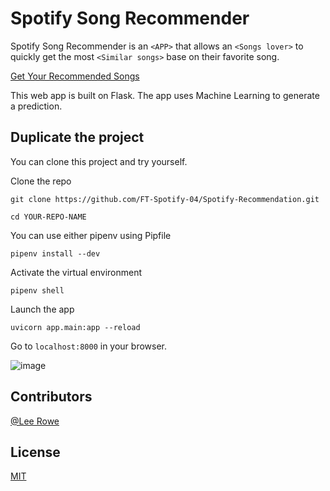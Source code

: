 
# Spotify Song Recommender


Spotify Song Recommender is an `<APP>` that allows an `<Songs lover>` to quickly get the most `<Similar songs>` base on their favorite song.

[Get Your Recommended Songs](https://spotify-song-suggestions.herokuapp.com/)


This web app is built on Flask. The app uses Machine Learning to generate a prediction.

## Duplicate the project
You can clone this project and try yourself.

Clone the repo
```
git clone https://github.com/FT-Spotify-04/Spotify-Recommendation.git

cd YOUR-REPO-NAME
```

You can use either pipenv using Pipfile 
```
pipenv install --dev
```

Activate the virtual environment
```
pipenv shell
```

Launch the app
```
uvicorn app.main:app --reload
```

Go to `localhost:8000` in your browser.

![image](https://user-images.githubusercontent.com/7278219/87965040-c18ba300-ca80-11ea-894f-d51a69d52f8a.png)

## Contributors


[@Lee Rowe](https://github.com/leecrowe)

## License
[MIT](https://choosealicense.com/licenses/mit/)
